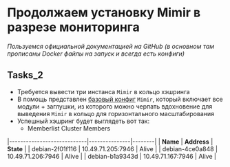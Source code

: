 # Продолжаем установку Mimir в разрезе мониторинга

_Пользуемся официальной документацией на GitHub (в основном там прописаны Docker файлы на запуск и всегда есть конфиги)_

## Tasks_2

- Требуется вывести три инстанса `Mimir` в кольцо хэшринга
- В помощь представлен [базовый конфиг](https://github.com/lamjob1993/linux-monitoring/blob/main/mimir/mimir-config-default.yml) `Mimir`, который включает все модули + заглушки, из которого можно черпать вдохновение для выведения `Mimir` в кольцо для горизонтального масштабирования
- Успешный хэшринг будет выглядеть вот так:
  - Memberlist Cluster Members

|----------------------------|---------------|--------|
| **Name**                   | **Address**   | **State** |
| debian-2f01f116            | 10.49.71.205:7946 | Alive  |
| debian-4ce0a848            | 10.49.71.206:7946 | Alive  |
| debian-b1a9343d            | 10.49.71.167:7946 | Alive  |

